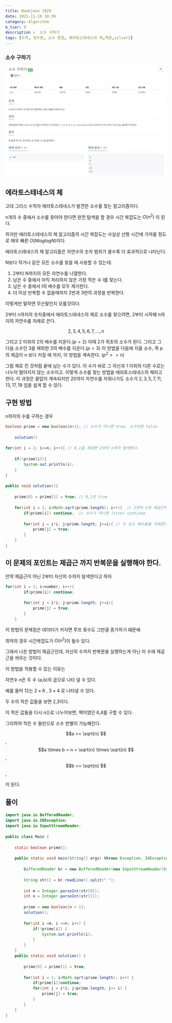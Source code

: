 ```yaml
---
title: Baekjoon 1929 
date: 2021-11-18 18:30
category: Algorithm
b_tier: 9
description :  소수 구하기 
tags: [수학, 정수론, 소수 판정, 에라토스테네스의 체,백준,silver2]
---
```


### 소수 구하기

![Image Alt 텍스트](/assets/images/post/img-2021-11-18-01.jpg)

## 에라토스테네스의 체

고대 그리스 수학자 에라토스테네스가 발견한 소수를 찾는 알고리즘이다.

n개의 수 중에서 소수를 찾아야 한다면 완전 탐색을 할 경우 시간 복잡도는 $O(n^2)$ 이 된다.

하지만 에라토스테네스의 체 알고리즘의 시간 복잡도는 
사실상 선형 시간에 가까울 정도로 매우 빠른 $O(NloglogN)$이다.

에라토스테네스의 체 알고리즘은 자연수의 숫자 범위가 클수록 더 효과적으로 나타난다.

N보다 작거나 같은 모든 소수를 찾을 때 사용할 수 있는데.

1. 2부터 N까지의 모든 자연수를 나열한다.
2. 남은 수 중에서 아직 처리하지 않은 가장 작은 수 I를 찾는다.
3. 남은 수 중에서 I의 배수를 모두 제거한다.
4. 더 이상 반복할 수 없을때까지 2번과 3번의 과정을 반복한다.

이렇게만 말하면 무슨말인지 모를것이다.

2부터 n까지의 숫자중에서 에라토스테네스의 체로 소수를 찾으려면, 2부터 시작해 n까지의 자연수를 차례로 쓴다.

$$2,3,4,5,6,7, ...,n$$

그리고 2 이외의 2의 배수를 지운다.$(p=2)$ 이때 2가 최초의 소수가 된다.
그리고 그 다음 소수인 3을 제외한 3의 배수를 지운다.$(p=3)$
이 방법을 다음에 지울 소수, 
즉 p의 제곱이 n 보다 커질 때 까지, 이 방법을 계속한다. $(p^2>=n)$

그럼 체로 친 것처럼 끝에 남는 수가 있다. 이 수가 바로 그 자신과 1 이외의 다른 수로는 나누어 떨어지지 않는 소수이고. 이렇게 소수를 찾는 방법을 에라토스테네스의 체라고 한다. 이 과정은 끝없이 계속되지만 20까지 자연수를 지워나가도 소수가 $2,3,5,7,11,13,17,19$ 임을 쉽게 할 수 있다.

## 구현 방법

n까지의 수를 구하는 경우

```java
boolean prime = new boolean[n+1]; // 소수가 아니면 true, 소수이면 false

	solution()

for(int i = 2; i<=n; i++){ // 0,1을 제외한 2부터 n까지 탐색한다. 

	if(!prime[i]){
		System.out.println(i);
	}
}

public void solution(){

	prime[0] = prime[1] = true; // 0,1은 true

	for(int i = 2; i<Math.sqrt(prime.length); i++){  // 2부터 n의 제곱근까지 탐색
		if(prime[i]) continue;	// 소수가 아니면 (true) continue

		for(int j = i*i; j<prime.length; j+=i){ // 각 요소 배수들을 지워준다. 
			prime[j] = true;
		}
	}
}

```

## 이 문제의 포인트는 제곱근 까지 반복문을 실행해야 한다.

만약 제곱근이 아닌 2부터 자신의 수까지 탐색한다고 하자

```java
for(int i = 2; i<number; i++){  
		if(prime[i]) continue;	

		for(int j = i*i; j<prime.length; j+=i){
			prime[j] = true;
		}
	}
```

이 방법의 문제점은 데이터가 커지면 루프 횟수도 그만큼 증가하기 떄문에 

최악의 경우 시간복잡도가 $O(n^2)$이 될수 있다.

그래서 나온 방법이 제곱근인데, 자신의 수까지 반복문을 실행하는게 아닌 이 수에 제곱근을 씌우는 것이다.

이 방법을 적용할 수 있는 이유는

자연수 n은 두 수 (a,b)의 곱으로 나타 낼 수 있다.

예를 들어 12는 $2 \times 6$ , $3 \times 4$ 로 나타낼 수 있다.

두 수의 작은 값들을 보면 2,3이다.

이 작은 값들을 다시 n으로 나누어보면, 짝이였던 6,4를 구할 수 있다.

그리하여 작은 수 들만으로 소수 판별이 가능해진다.

$$a >= \sqrt{n} $$   ,
$$a \times b = n = \sqrt{n} \times \sqrt{n} $$   ,
$$b <= \sqrt{n} $$   ,


이 된다.


## 풀이

```java
import java.io.BufferedReader;
import java.io.IOException;
import java.io.InputStreamReader;

public class Main {
	
	static boolean prime[];
	
	public static void main(String[] args) throws Exception, IOException {

		BufferedReader br = new BufferedReader(new InputStreamReader(System.in));
		
		String str[] = br.readLine().split(" ");
		
		int m = Integer.parseInt(str[0]);
		int n = Integer.parseInt(str[1]);
		
		prime = new boolean[n + 1];
		solution();
		
		for(int i =m; i <=n; i++) {
			if(!prime[i]) {
				System.out.println(i);
			}
		}
	}
	public static void solution() {
		
		prime[0] = prime[1] = true;
		
		for(int i = 2; i<Math.sqrt(prime.length); i++) {
			if(prime[i])continue;
			for(int j = i*i; j<prime.length; j+= i) {
				prime[j] = true;
			}
		}
	}
}

```
